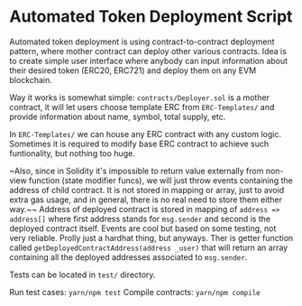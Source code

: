 # Automated Token Deployment Script

Automated token deployment is using contract-to-contract deployment pattern, where mother contract
can deploy other various contracts. Idea is to create simple user interface where anybody can input
information about their desired token (ERC20, ERC721) and deploy them on any EVM blockchain. 

Way it works is somewhat simple: `contracts/Deployer.sol` is a mother contract, it will let users
choose template ERC from `ERC-Templates/` and provide information about name, symbol, total supply, etc.

In `ERC-Templates/` we can house any ERC contract with any custom logic. Sometimes it is required to modify
base ERC contract to achieve such funtionality, but nothing too huge. 

~Also, since in Solidity it's impossible to return value externally from non-view function (state modifier funcs),
we will just throw events containing the address of child contract. It is not stored in mapping or array, just
to avoid extra gas usage, and in general, there is no real need to store them either way.~~ Address of deployed contract is stored in mapping of `address => address[]` where first address stands for `msg.sender` and second is the deployed contract itself. Events are cool but based on some testing, not very reliable. Prolly just a hardhat thing, but anyways. Ther is getter function called `getDeployedContractAddress(address _user)` that will return an array
containing all the deployed addresses associated to `msg.sender`. 

Tests can be located in `test/` directory. 

Run test cases: `yarn/npm test`
Compile contracts: `yarn/npm compile`
